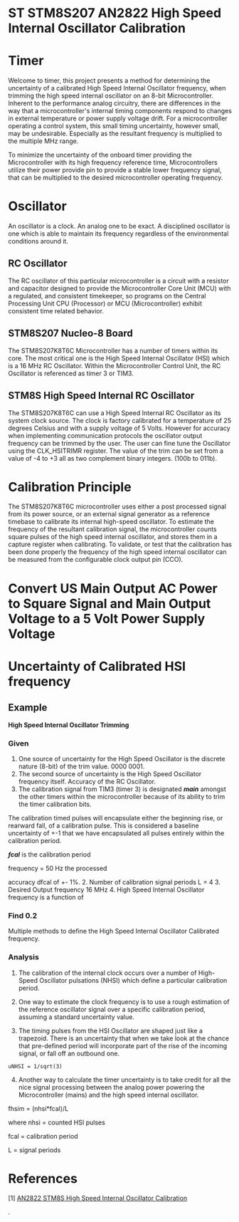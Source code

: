 # ST STM8S207 AN2822 High Speed Internal Oscillator Calibration
# Timer

Welcome to timer, this project presents a method for determining the uncertainty
of a calibrated High Speed Internal Oscillator frequency, when trimming the high
speed internal oscillator on an 8-bit Microcontroller. Inherent to the performance analog circuitry, there are differences in the way that a microcontroller's internal timing components respond to changes in external temperature or power supply voltage drift. For a microcontroller
operating a control system, this small timing uncertainty, however small, may
be undesirable. Especially as the resultant frequency is multiplied to the multiple MHz range.

To minimize the uncertainty of the onboard timer providing the Microcontroller with its high frequency reference time, Microcontrollers utilize their power provide pin to provide a stable lower frequency signal, that can be multiplied to the desired microcontroller operating frequency.

# Oscillator
An oscillator is a clock. An analog one to be exact. A disciplined oscillator
is one which is able to maintain its frequency regardless of the
environmental conditions around it.

## RC Oscillator
The RC oscillator of this particular microcontroller is a circuit with a
resistor and capacitor designed to provide the Microcontroller Core Unit (MCU) with a regulated, and consistent timekeeper, so programs on the Central Processing Unit CPU (Processor) or MCU (Microcontroller) exhibit
consistent time related behavior.

## STM8S207 Nucleo-8 Board
The STM8S207K8T6C Microcontroller has a number of timers within its core.
The most critical one is the High Speed Internal Oscillator (HSI) which is a 16
MHz RC Oscillator. Within the Microcontroller Control Unit, the RC Oscillator is
referenced as timer 3 or TIM3.

## STM8S High Speed Internal RC Oscillator
The STM8S207K8T6C can use a High Speed Internal RC Oscillator as its system clock source. The clock is factory calibrated for a temperature of 25 degrees Celsius and with a supply voltage of 5 Volts. However for accuracy when implementing communication protocols the oscillator output frequency can be trimmed by the user. The user can fine tune the Oscillator using the CLK_HSITRIMR register. The value of the trim can be set from a value of -4 to +3 all as two complement binary integers. (100b to 011b).

# Calibration Principle
The STM8S207K8T6C microcontroller uses either a post processed signal from its power source, or an external signal generator as a reference timebase to calibrate its internal high-speed oscillator. To estimate the frequency of the resultant calibration signal, the microcontroller counts square pulses of the high speed internal oscillator, and stores them in a capture register when calibrating. To validate, or test that the calibration has been done properly the frequency of the high speed internal oscillator can be measured from the configurable clock output pin (CCO).

# Convert US Main Output AC Power to Square Signal and Main Output Voltage to a 5 Volt Power Supply Voltage

# Uncertainty of Calibrated HSI frequency
## Example

**High Speed Internal Oscillator Trimming**

### Given

1. One source of uncertainty for the High Speed Oscillator is the discrete
nature (8-bit) of the trim value. 0000 0001.
3. The second source of uncertainty is the High Speed Oscillator frequency
itself. Accuracy of the RC Oscillator.
4. The calibration signal from TIM3 (timer 3) is designated ***main*** amongst
the other timers within the microcontroller because of its ability to trim the
timer calibration bits.

The calibration timed pulses will encapsulate either the beginning rise, or
rearward fall, of a calibration pulse. This is considered a baseline uncertainty
of +-1 that we have encapsulated all pulses entirely within the calibration
period.

***fcal*** is the calibration period

frequency = 50 Hz
the processed

accuracy dfcal of +- 1%.
2. Number of calibration signal periods L = 4
3. Desired Output frequency 16 MHz
4. High Speed Internal Oscillator frequency is a function of

### Find 0.2
Multiple methods to define the High Speed Internal Oscillator Calibrated frequency.

### Analysis
1. The calibration of the internal clock occurs over a number of High-Speed Oscillator pulsations (NHSI) which define a particular calibration period.

2. One way to estimate the clock frequency is to use a rough estimation of the reference oscillator signal over a specific calibration period, assuming a standard uncertainty value.

3. The timing pulses from the HSI Oscillator are shaped just like a trapezoid.
There is an uncertainty that when we take look at the chance that pre-defined period will incorporate part of the rise of the incoming signal, or fall off an outbound one.

`uNHSI = 1/sqrt(3)`

4. Another way to calculate the timer uncertainty is to take credit for all the nice signal processing between the analog power powering the Microcontroller (mains) and the high speed internal oscillator.

fhsim = (nhsi*fcal)/L

where nhsi = counted HSI pulses

fcal = calibration period

L = signal periods

# References
[1] [AN2822 STM8S High Speed Internal Oscillator Calibration](https://www.st.com/resource/en/application_note/an2822-stm8s-and-stm8a-high-speed-internal-oscillator-calibration-stmicroelectronics.pdf)
















.
